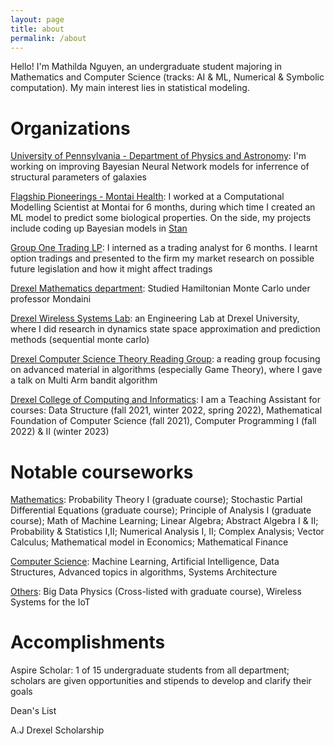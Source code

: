 ```yaml
---
layout: page
title: about
permalink: /about
---
```


Hello! I'm Mathilda Nguyen, an undergraduate student majoring in Mathematics and Computer Science (tracks: AI & ML, Numerical & Symbolic computation). My main interest lies in statistical modeling.

# Organizations

[University of Pennsylvania - Department of Physics and Astronomy](https://live-sas-physics.pantheon.sas.upenn.edu/): I'm working on improving Bayesian Neural Network models for inferrence of structural parameters of galaxies

[Flagship Pioneerings - Montai Health](montai.com): I worked at a Computational Modelling Scientist at Montai for 6 months, during which time I created an ML model to predict some biological properties. On the side, my projects include coding up Bayesian models in [Stan](https://mc-stan.org/)

[Group One Trading LP](group1.com): I interned as a trading analyst for 6 months. I learnt option tradings and presented to the firm my market research on possible future legislation and how it might affect tradings

[Drexel Mathematics department](https://drexel.edu/coas/academics/departments-centers/mathematics/): Studied Hamiltonian Monte Carlo under professor Mondaini

[Drexel Wireless Systems Lab](https://research.coe.drexel.edu/ece/dwsl/): an Engineering Lab at Drexel University, where I did research in dynamics state space approximation and prediction methods (sequential monte carlo)

[Drexel Computer Science Theory Reading Group](http://theory.cs.drexel.edu/index.html): a reading group focusing on advanced material in algorithms (especially Game Theory), where I gave a talk on Multi Arm bandit algorithm

[Drexel College of Computing and Informatics](https://www.cs.drexel.edu/clc/Fa21/index.html): I am a Teaching Assistant for courses: Data Structure (fall 2021, winter 2022, spring 2022), Mathematical Foundation of Computer Science (fall 2021), Computer Programming I (fall 2022) & II (winter 2023)


# Notable courseworks

<span style="text-decoration: underline">Mathematics</span>: Probability Theory I (graduate course); Stochastic Partial Differential Equations (graduate course); Principle of Analysis I (graduate course); Math of Machine Learning; Linear Algebra; Abstract Algebra I & II; Probability & Statistics I,II; Numerical Analysis I, II; Complex Analysis; Vector Calculus; Mathematical model in Economics; Mathematical Finance

<span style="text-decoration: underline">Computer Science</span>: Machine Learning, Artificial Intelligence, Data Structures, Advanced topics in algorithms, Systems Architecture


<span style="text-decoration: underline">Others</span>: Big Data Physics (Cross-listed with graduate course), Wireless Systems for the IoT

# Accomplishments

Aspire Scholar: 1 of 15 undergraduate students from all department; scholars are given opportunities and stipends to develop and clarify their goals

Dean's List

A.J Drexel Scholarship
